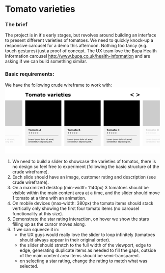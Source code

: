 # Tomato varieties

### The brief
The project is in it's early stages, but revolves around building an interface to present different varieties of tomatoes.
We need to quickly knock-up a responsive carousel for a demo this afternoon. Nothing too fancy (e.g. touch gestures) just a proof of concept.
The UX team love the Bupa Health Information carousel http://www.bupa.co.uk/health-information and are asking if we can build something similar.

### Basic requirements:
We have the following crude wireframe to work with:
![Tomato Slider Wireframe](/tomato-slider.png?raw=true)

1. We need to build a slider to showcase the varieties of tomatos, there is no design so feel free to experiment (following the basic structure of the crude wireframe).
2. Each slide should have an image, customer rating and description (see crude wireframe).
3. On a maximized desktop (min-width: 1140px) 3 tomatoes should be visible within the main content area at a time, and the slider should move 1 tomato at a time with an animation.
4. On mobile devices (max-width: 380px) the tomato items should stack vertically only showing the first four tomato items (no carousel functionality at this size).
5. Demonstrate the star rating interaction, on hover we show the stars filling up as the cursor moves along.
5. If we can squeeze it in: 
    - the UX guys would really love the slider to loop infinitely (tomatoes should always appear in their original order).
    - the slider should stretch to the full width of the viewport, edge to edge, generating duplicate items as needed to fill the gaps, outside of the main content area items should be semi-transparent.
    - on selecting a star rating, change the rating to match what was selected.